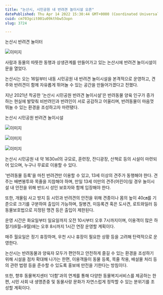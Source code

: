 ```yaml
---
title: "논산시, 시민공원 내 반려견 놀이시설 오픈"
datePublished: Thu Apr 14 2022 15:30:44 GMT+0000 (Coordinated Universal Time)
cuid: cm703gcit001u09kthbw53opn
slug: 3724

---
```



논산시 반려견 놀이터

![이미지](https://cdn.hashnode.com/res/hashnode/image/upload/v1739254876424/f3421d41-4ba2-4f5c-8a00-427843a9de07.jpeg)

사람과 동물의 따뜻한 동행과 상생관계를 만들어가고 있는 논산시에 반려견 놀이시설이 문을 열었다.

논산시는 오는 16일부터 내동 시민공원 내 반려견 놀이시설을 본격적으로 운영하고, 견주와 반려견이 함께 자유롭게 뛰어놀 수 있는 공간을 만들어가겠다고 전했다.

지난 2021년 착공한 '논산시 시민공원 반려견 놀이시설'은 반려동물 양육 인구가 증가하는 현실에 발맞춰 비반려인과 반려인이 서로 공감하고 어울리며, 반려동물이 마음껏 뛰놀 수 있는 환경을 조성하고자 마련됐다.

논산시 시민공원 반려견 놀이시설

![이미지](https://cdn.hashnode.com/res/hashnode/image/upload/v1739254879876/b5a9062a-7d19-45e7-9eaf-935c6a6cad8c.jpeg)

![이미지](https://cdn.hashnode.com/res/hashnode/image/upload/v1739254883021/aaa631b4-e131-4dd1-9a80-06836db510f8.jpeg)

![이미지](https://cdn.hashnode.com/res/hashnode/image/upload/v1739254886113/c2f0d578-0e19-4af5-9de4-2cf2e945c0b0.jpeg)

논산시 시민공원 내 약 1630㎡의 규모로, 훈련장, 잔디광장, 산책로 등의 시설이 마련되어 있으며, 누구나 무료로 이용할 수 있다.

'반려동물 등록'을 마친 반려견만 이용할 수 있고, 13세 이상의 견주가 동행해야 한다. 견주는 배변봉투와 목줄을 지참해야 하며, 만일 13세 미만의 견주(어린이)일 경우 놀이시설 내 안전을 위해 반드시 성인 보호자와 함께 입장해야 한다.

또한, 개물림 사고 방지 등 시민과 반려견의 안전을 위해 견종이나 몸의 높이 40㎝를 기준으로 크기를 구분하여 출입이 가능하며, 질병견, 미등록견 혹은 도사견, 로트와일러 등 동물보호법으로 지정된 맹견 등은 출입이 제한된다.

운영 시간은 화요일부터 일요일까지 오전 10시부터 오후 7시까지이며, 이용객이 많은 하절기(6월~9월)에는 오후 8시까지 1시간 연장 운영할 계획이다.

매주 월요일은 정기 휴장하며, 우천 시나 휴장이 필요한 상황 등을 고려해 탄력적으로 운영한다.

논산시는 반려동물과 양육자 모두가 편안하고 안전하게 즐길 수 있는 환경을 조성하기 위해 시설을 점차 확대해 나가는 한편, 이용객들이 동물 등록, 목줄 착용, 배설물 처리 등의 관련 법령 등을 준수할 수 있도록 홍보에 만전을 기한다는 방침이다.

또한, 향후 동물복지센터 '더함'과의 연계를 통해 다양한 동물복지서비스를 제공하는 한편, 시민 사회 내 생명존중 및 동물사랑 문화가 자연스럽게 정착할 수 있는 분위기를 조성할 계획이다.